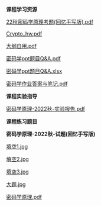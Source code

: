 <!-- tabs:start -->
**课程学习资源**

[22秋密码学原理考题(回忆手写版).pdf](https://raw.gitmirror.com/HIT-OpenCS/CS_Courses/main/信息安全/密码学/课程学习资源/22秋密码学原理考题(回忆手写版).pdf)

[Crypto_hw.pdf](https://raw.gitmirror.com/HIT-OpenCS/CS_Courses/main/信息安全/密码学/课程学习资源/Crypto_hw.pdf)

[大纲自用.pdf](https://raw.gitmirror.com/HIT-OpenCS/CS_Courses/main/信息安全/密码学/课程学习资源/大纲自用.pdf)

[密码学ppt题目Q&A.pdf](https://raw.gitmirror.com/HIT-OpenCS/CS_Courses/main/信息安全/密码学/课程学习资源/密码学ppt题目Q&A.pdf)

[密码学ppt题目Q&A.xlsx](https://raw.gitmirror.com/HIT-OpenCS/CS_Courses/main/信息安全/密码学/课程学习资源/密码学ppt题目Q&A.xlsx)

[密码学作业答案与笔记.pdf](https://raw.gitmirror.com/HIT-OpenCS/CS_Courses/main/信息安全/密码学/课程学习资源/密码学作业答案与笔记.pdf)

**课程实验指导**

[密码学原理-2022秋-实验报告.pdf](https://raw.gitmirror.com/HIT-OpenCS/CS_Courses/main/信息安全/密码学/课程实验指导/密码学原理-2022秋-实验报告.pdf)

**课程练习题目**

**密码学原理-2022秋-试题(回忆手写版)**

[填空1.jpg](https://raw.gitmirror.com/HIT-OpenCS/CS_Courses/main/信息安全/密码学/课程练习题目/密码学原理-2022秋-试题(回忆手写版)/填空1.jpg)

[填空2.jpg](https://raw.gitmirror.com/HIT-OpenCS/CS_Courses/main/信息安全/密码学/课程练习题目/密码学原理-2022秋-试题(回忆手写版)/填空2.jpg)

[填空3.jpg](https://raw.gitmirror.com/HIT-OpenCS/CS_Courses/main/信息安全/密码学/课程练习题目/密码学原理-2022秋-试题(回忆手写版)/填空3.jpg)

[大题.jpg](https://raw.gitmirror.com/HIT-OpenCS/CS_Courses/main/信息安全/密码学/课程练习题目/密码学原理-2022秋-试题(回忆手写版)/大题.jpg)

[密码学原理.pdf](https://raw.gitmirror.com/HIT-OpenCS/CS_Courses/main/信息安全/密码学/课程练习题目/密码学原理-2022秋-试题(回忆手写版)/密码学原理.pdf)

<!-- tabs:end -->